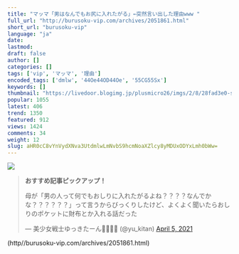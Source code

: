 ```yaml
---
title: "マッマ「男はなんでもお尻に入れたがる」←突然言い出した理由www "
full_url: "http://burusoku-vip.com/archives/2051861.html"
short_url: "burusoku-vip"
language: "ja"
date: 
lastmod: 
draft: false
author: []
categories: []
tags: ['vip', 'マッマ', '理由']
encoded_tags: ['dmlw', '44Oe44OD44Oe', '55CG55Sx']
keywords: []
thumbnail: "https://livedoor.blogimg.jp/plusmicro26/imgs/2/8/28fad3e0-s.png"
popular: 1055
latest: 406
trend: 1350
featured: 912
views: 1424
comments: 34
weight: 12
slug: aHR0cC8vYnVydXNva3UtdmlwLmNvbS9hcmNoaXZlcy8yMDUxODYxLmh0bWw=
---
```


![](https://livedoor.blogimg.jp/plusmicro26/imgs/2/8/28fad3e0-s.png)

<blockquote class='twitter-tweet'><p><b>おすすめ記事ピックアップ！</b></p><p lang='ja' dir='ltr'>母が「男の人って何でもおしりに入れたがるよね？？？？なんでかな？？？？？？」って言うからびっくりしたけど、よくよく聞いたらおしりのポケットに財布とか入れる話だった</p>— 美少女戦士ゆっきたーん🏳‍🌈🏳️‍⚧️ (@yu_kitan) <a href='https//twitter.com/yu_kitan/status/1378981512662540290?ref_src=twsrc%5Etfw'>April 5, 2021</a></blockquote> 

(http//burusoku-vip.com/archives/2051861.html)
